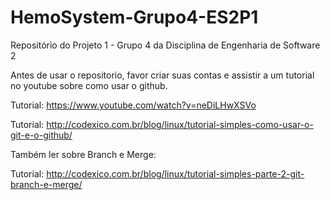 HemoSystem-Grupo4-ES2P1
=======================

Repositório do Projeto 1 - Grupo 4 da Disciplina de Engenharia de Software 2

Antes de usar o repositorio, favor criar suas contas e assistir a um tutorial no youtube sobre como usar o github.

Tutorial: https://www.youtube.com/watch?v=neDiLHwXSVo

Tutorial: http://codexico.com.br/blog/linux/tutorial-simples-como-usar-o-git-e-o-github/

Também ler sobre Branch e Merge:

Tutorial: http://codexico.com.br/blog/linux/tutorial-simples-parte-2-git-branch-e-merge/

